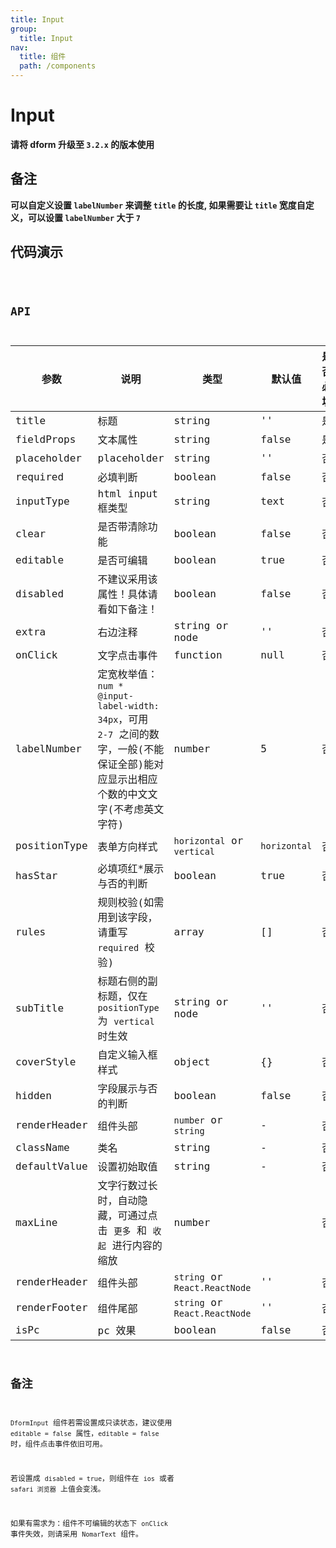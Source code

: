 ```yaml
---
title: Input
group:
  title: Input
nav:
  title: 组件
  path: /components
---
```


# Input

**请将 dform 升级至 `3.2.x` 的版本使用**

## 备注

**可以自定义设置 `labelNumber` 来调整 `title` 的长度, 如果需要让 `title` 宽度自定义，可以设置 `labelNumber` 大于 `7`**

## 代码演示

<code src="./demo/index.tsx" />

## API

| 参数         | 说明                                                                                                                                  | 类型                          | 默认值       | 是否必填 |
| ------------ | ------------------------------------------------------------------------------------------------------------------------------------- | ----------------------------- | ------------ | -------- |
| title        | 标题                                                                                                                                  | string                        | ''           | 是       |
| fieldProps   | 文本属性                                                                                                                              | string                        | false        | 是       |
| placeholder  | placeholder                                                                                                                           | string                        | ''           | 否       |
| required     | 必填判断                                                                                                                              | boolean                       | false        | 否       |
| inputType    | html input 框类型                                                                                                                     | string                        | text         | 否       |
| clear        | 是否带清除功能                                                                                                                        | boolean                       | false        | 否       |
| editable     | 是否可编辑                                                                                                                            | boolean                       | true         | 否       |
| disabled     | 不建议采用该属性！具体请看如下备注！                                                                                                  | boolean                       | false        | 否       |
| extra        | 右边注释                                                                                                                              | string or node                | ''           | 否       |
| onClick      | 文字点击事件                                                                                                                          | function                      | null         | 否       |
| labelNumber  | 定宽枚举值：`num * @input-label-width: 34px`，可用 `2-7` 之间的数字，一般(不能保证全部)能对应显示出相应个数的中文文字(不考虑英文字符) | number                        | 5            | 否       |
| positionType | 表单方向样式                                                                                                                          | `horizontal` or `vertical`    | `horizontal` | 否       |
| hasStar      | 必填项红\*展示与否的判断                                                                                                              | boolean                       | true         | 否       |
| rules        | 规则校验(如需用到该字段，请重写 `required` 校验)                                                                                      | array                         | []           | 否       |
| subTitle     | 标题右侧的副标题，仅在 `positionType` 为 `vertical` 时生效                                                                            | string or node                | ''           | 否       |
| coverStyle   | 自定义输入框样式                                                                                                                      | object                        | {}           | 否       |
| hidden       | 字段展示与否的判断                                                                                                                    | boolean                       | false        | 否       |
| renderHeader | 组件头部                                                                                                                              | `number` or `string`          | -            | 否       |
| className    | 类名                                                                                                                                  | string                        | -            | 否       |
| defaultValue | 设置初始取值                                                                                                                          | string                        | -            | 否       |
| maxLine      | 文字行数过长时，自动隐藏，可通过点击 `更多` 和 `收起` 进行内容的缩放                                                                  | number                        |              | 否       |
| renderHeader | 组件头部                                                                                                                              | `string` or `React.ReactNode` | ''           | 否       |
| renderFooter | 组件尾部                                                                                                                              | `string` or `React.ReactNode` | ''           | 否       |
| isPc         | pc 效果                                                                                                                               | boolean                       | false        | 否       |

## 备注

`DformInput` 组件若需设置成只读状态，建议使用 `editable = false` 属性，`editable = false` 时，组件点击事件依旧可用。

若设置成 `disabled = true`，则组件在 `ios` 或者 `safari 浏览器` 上值会变浅。

如果有需求为：组件不可编辑的状态下 `onClick` 事件失效，则请采用 `NomarText` 组件。

